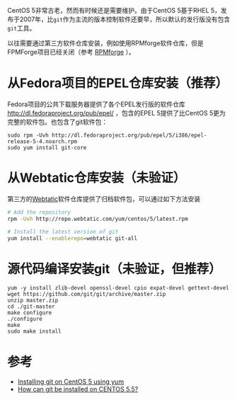 CentOS 5非常古老，然而有时候还是需要维护。由于CentOS 5基于RHEL 5，发布于2007年，比`git`作为主流的版本控制软件还要早，所以默认的发行版没有包含`git`工具。

以往需要通过第三方软件仓库安装，例如使用RPMforge软件仓库，但是FPMForge项目已经关闭（参考 [RPMforge](http://wiki.centos.org/AdditionalResources/Repositories/RPMForge) ）。

# 从Fedora项目的EPEL仓库安装（推荐）

Fedora项目的公共下载服务器提供了各个EPEL发行版的软件仓库 http://dl.fedoraproject.org/pub/epel/ ，包含的EPEL 5提供了比CentOS 5更为完整的软件包。也包含了git软件包：

```
sudo rpm -Uvh http://dl.fedoraproject.org/pub/epel/5/i386/epel-release-5-4.noarch.rpm
sudo yum install git-core
```

# 从Webtatic仓库安装（未验证）

第三方的[Webtatic](http://www.webtatic.com/projects/yum-repository/)软件仓库提供了归档软件包，可以通过如下方法安装

```bash
# Add the repository
rpm -Uvh http://repo.webtatic.com/yum/centos/5/latest.rpm

# Install the latest version of git
yum install --enablerepo=webtatic git-all
```

# 源代码编译安装git（未验证，但推荐）

```
yum -y install zlib-devel openssl-devel cpio expat-devel gettext-devel
wget https://github.com/git/git/archive/master.zip
unzip master.zip
cd ./git-master
make configure
./configure
make
sudo make install 
```

# 参考

* [Installing git on CentOS 5 using yum](https://gist.github.com/eddarmitage/2001099)
* [How can git be installed on CENTOS 5.5?](https://stackoverflow.com/questions/3779274/how-can-git-be-installed-on-centos-5-5)